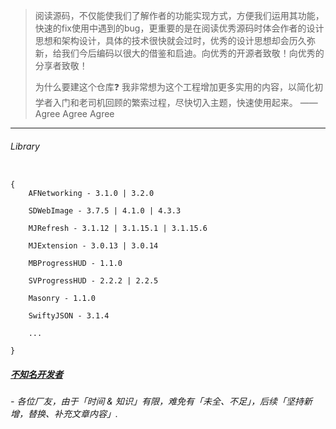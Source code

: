 >阅读源码，不仅能使我们了解作者的功能实现方式，方便我们运用其功能，快速的fix使用中遇到的bug，更重要的是在阅读优秀源码时体会作者的设计思想和架构设计，具体的技术很快就会过时，优秀的设计思想却会历久弥新，给我们今后编码以很大的借鉴和启迪。向优秀的开源者致敬！向优秀的分享者致敬！
>
>为什么要建这个仓库❓
>我非常想为这个工程增加更多实用的内容，以简化初学者入门和老司机回顾的繁索过程，尽快切入主题，快速使用起来。
>—— Agree Agree Agree



***
###### Library

```objc

{
    AFNetworking - 3.1.0 | 3.2.0
    
    SDWebImage - 3.7.5 | 4.1.0 | 4.3.3
    
    MJRefresh - 3.1.12 | 3.1.15.1 | 3.1.15.6
    
    MJExtension - 3.0.13 | 3.0.14
    
    MBProgressHUD - 1.1.0
    
    SVProgressHUD - 2.2.2 | 2.2.5
    
    Masonry - 1.1.0
    
    SwiftyJSON - 3.1.4
    
    ...
    
}
```



##### [不知名开发者](https://upload-images.jianshu.io/upload_images/2230763-a98b15f328e7cf69.png?imageMogr2/auto-orient/strip%7CimageView2/2/w/1240)
###### - 各位厂友，由于「时间 & 知识」有限，难免有「未全、不足」，后续「坚持新增，替换、补充文章内容」.
